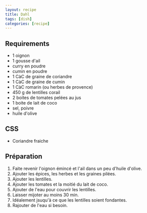```yaml
---
layout: recipe
title: Dahl
tags: [dish]
categories: [recipe]
---
```


## Requirements

-   1 oignon
-   1 gousse d'ail
-   curry en poudre
-   cumin en poudre
-   1 CàC de graine de coriandre
-   1 CàC de graine de cumin
-   1 CàC romarin (ou herbes de provence)
-   450 g de lentilles corail
-   2 boites de tomates pelées au jus
-   1 boite de lait de coco
-   sel, poivre
-   huile d'olive

## CSS

-   Coriandre fraiche

## Préparation

1.  Faite revenir l'oignon émincé et l'ail dans un peu d'huile d'olive.
1.  Ajouter les épices, les herbes et les graines pilées.
1.  Ajouter les lentilles.
1.  Ajouter les tomates et la moitié du lait de coco.
1.  Ajouter de l'eau pour couvrir les lentilles.
1.  Laisser mijoter au moins 30 min.
1.  Idéalement jsuqu'à ce que les lentilles soient fondantes.
1.  Rajouter de l'eau si besoin.
